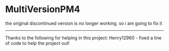 # MultiVersionPM4
the original discontinued version is no longer working. so i am going to fix it


__________________
Thanks to the following for helping in this project:
Henry12960 - fixed a line of code to help the project out!
